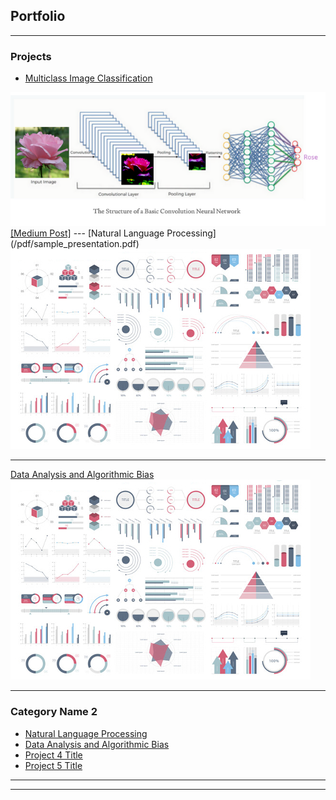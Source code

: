 ## Portfolio

---

### Projects

- [Multiclass Image Classification](https://github.com/larandrup/larandrup.github.io/tree/master/multiclass_image_classification)
<img src="images/Screen Shot 2021-04-25 at 6.36.50 PM.png?raw=true"/>
<a href="https://larandrup.medium.com/training-a-computer-vision-101-ffaafe5dcde7">[Medium Post]</a>
---
[Natural Language Processing](/pdf/sample_presentation.pdf)
<img src="images/dummy_thumbnail.jpg?raw=true"/>

---
[Data Analysis and Algorithmic Bias](http://example.com/)
<img src="images/dummy_thumbnail.jpg?raw=true"/>

---

### Category Name 2

- [Natural Language Processing](http://example.com/)
- [Data Analysis and Algorithmic Bias](http://example.com/)
- [Project 4 Title](http://example.com/)
- [Project 5 Title](http://example.com/)

---




---
<!-- <p style="font-size:11px">Page template forked from <a href="https://github.com/evanca/quick-portfolio">evanca</a></p> -->
<!-- Remove above link if you don't want to attibute -->
